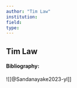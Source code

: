 ```yaml
---
author: "Tim Law"
institution:
field:
type:
---
```


## Tim Law
#### Bibliography:

![[@Sandanayake2023-yl]]
